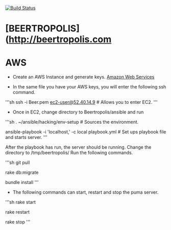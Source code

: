 [![Build Status](https://secure.travis-ci.org/Javi-Rev/Beertropolis.png?branch=master)](http://travis-ci.org/Javi-Rev/Beertropolis)

# [BEERTROPOLIS](http://beertropolis.com



# AWS


* Create an AWS Instance and generate keys. [Amazon Web Services](http://aws.amazon.com)

* In the same file you have your AWS keys, you will enter the following ssh command.

'''sh
ssh -i Beer.pem ec2-user@52.40.14.9  # Allows you to enter EC2.
'''

* Once in EC2, change directory to Beertropolis/ansible and run

'''sh
.  ~/ansible/hacking/env-setup # Sources the environment.

ansible-playbook -i 'localhost,' -c local playbook.yml  # Set ups playbook file and starts server.
'''

After the playbook has run, the server should be running. Change the directory to /tmp/beertropolis/
Run the following commands.

'''sh
git pull

rake db:migrate

bundle install
'''

* The following commands can start, restart and stop the puma server.

'''sh
rake start

rake restart

rake stop
'''
